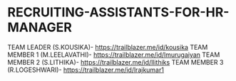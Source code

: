 # RECRUITING-ASSISTANTS-FOR-HR-MANAGER
TEAM LEADER (S.KOUSIKA)-  https://trailblazer.me/id/kousika
TEAM MEMBER 1 (M.LEELAVATHI)-  https://trailblazer.me/id/lmurugaiyan
TEAM MEMBER 2 (S.LITHIKA)-  https://trailblazer.me/id/llithiks
TEAM MEMBER 3 (R.LOGESHWARI)-  https://trailblazer.me/id/lrajkumar1
